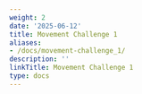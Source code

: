 ```yaml
---
weight: 2
date: '2025-06-12'
title: Movement Challenge 1
aliases:
- /docs/movement-challenge_1/
description: ''
linkTitle: Movement Challenge 1
type: docs
---
```


